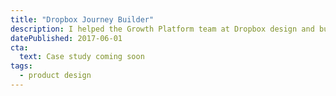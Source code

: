 ```yaml
---
title: "Dropbox Journey Builder"
description: I helped the Growth Platform team at Dropbox design and build a better in-house solution for marketing automation, unifying notifications across multiple channels under a configurable flowchart tool.
datePublished: 2017-06-01
cta:
  text: Case study coming soon
tags:
  - product design
---
```

